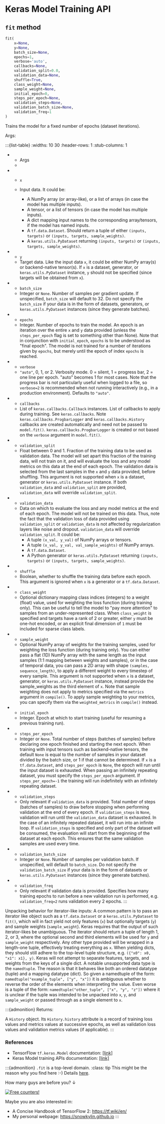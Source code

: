 # Keras Model Training API

## `fit` method

```python
fit(
    x=None,
    y=None,
    batch_size=None,
    epochs=1,
    verbose='auto',
    callbacks=None,
    validation_split=0.0,
    validation_data=None,
    shuffle=True,
    class_weight=None,
    sample_weight=None,
    initial_epoch=0,
    steps_per_epoch=None,
    validation_steps=None,
    validation_batch_size=None,
    validation_freq=1
)
```

Trains the model for a fixed number of epochs (dataset iterations).

Args:

<style>
td, th {
    border: 0;
    margin: 0;
    text-align: left;
    vertical-align: top;
}
/* thead {
    background-color: #feefe3;
}
td:first-child {
    background-color: #fff9f4;
} */
table {
    font-size: 14px;
}
</style>

:::{list-table}
:widths: 10 30
:header-rows: 1
:stub-columns: 1

*   - Args
    - 
*   - `x`
    - Input data. It could be:

         - A NumPy array (or array-like), or a list of arrays
         (in case the model has multiple inputs).
         - A tensor, or a list of tensors
         (in case the model has multiple inputs).
         - A dict mapping input names to the corresponding array/tensors,
         if the model has named inputs.
         - A `tf.data.Dataset`. Should return a tuple
         of either `(inputs, targets)` or
         `(inputs, targets, sample_weights)`.
         - A `keras.utils.PyDataset` returning `(inputs,
         targets)` or `(inputs, targets, sample_weights)`.
*   - `y`
    - Target data. Like the input data `x`,
         it could be either NumPy array(s) or backend-native tensor(s).
         If `x` is a dataset, generator,
         or `keras.utils.PyDataset` instance, `y` should
         not be specified (since targets will be obtained from `x`).
*   - `batch_size`
    - Integer or `None`.
         Number of samples per gradient update.
         If unspecified, `batch_size` will default to 32.
         Do not specify the `batch_size` if your data is in the
         form of datasets, generators, or `keras.utils.PyDataset`
         instances (since they generate batches).
*   - `epochs`
    - Integer. Number of epochs to train the model.
         An epoch is an iteration over the entire `x` and `y`
         data provided
         (unless the `steps_per_epoch` flag is set to
         something other than None).
         Note that in conjunction with `initial_epoch`,
         `epochs` is to be understood as "final epoch".
         The model is not trained for a number of iterations
         given by `epochs`, but merely until the epoch
         of index `epochs` is reached.
*   - `verbose`
    - `"auto"`, 0, 1, or 2. Verbosity mode.
         0 = silent, 1 = progress bar, 2 = one line per epoch.
         "auto" becomes 1 for most cases.
         Note that the progress bar is not
         particularly useful when logged to a file,
         so `verbose=2` is recommended when not running interactively
         (e.g., in a production environment). Defaults to `"auto"`.
*   - `callbacks`
    - List of `keras.callbacks.Callback` instances.
         List of callbacks to apply during training.
         See `keras.callbacks`. Note
         `keras.callbacks.ProgbarLogger` and
         `keras.callbacks.History` callbacks are created
         automatically and need not be passed to `model.fit()`.
         `keras.callbacks.ProgbarLogger` is created
         or not based on the `verbose` argument in `model.fit()`.
*   - `validation_split`
    - Float between 0 and 1.
         Fraction of the training data to be used as validation data.
         The model will set apart this fraction of the training data,
         will not train on it, and will evaluate
         the loss and any model metrics
         on this data at the end of each epoch.
         The validation data is selected from the last samples
         in the `x` and `y` data provided, before shuffling. This
         argument is not supported when `x` is a dataset, generator or
         `keras.utils.PyDataset` instance.
         If both `validation_data` and `validation_split` are provided,
         `validation_data` will override `validation_split`.
*   - `validation_data`
    - Data on which to evaluate
         the loss and any model metrics at the end of each epoch.
         The model will not be trained on this data. Thus, note the fact
         that the validation loss of data provided using
         `validation_split` or `validation_data` is not affected by
         regularization layers like noise and dropout.
         `validation_data` will override `validation_split`.
         It could be:
         - A tuple `(x_val, y_val)` of NumPy arrays or tensors.
         - A tuple `(x_val, y_val, val_sample_weights)` of NumPy
         arrays.
         - A `tf.data.Dataset`.
         - A Python generator or `keras.utils.PyDataset` returning
         `(inputs, targets)` or `(inputs, targets, sample_weights)`.
*   - `shuffle`
    - Boolean, whether to shuffle the training data
         before each epoch. This argument is
         ignored when `x` is a generator or a `tf.data.Dataset`.
*   - `class_weight`
    - Optional dictionary mapping class indices (integers)
         to a weight (float) value, used for weighting the loss function
         (during training only).
         This can be useful to tell the model to
         "pay more attention" to samples from
         an under-represented class. When `class_weight` is specified
         and targets have a rank of 2 or greater, either `y` must be
         one-hot encoded, or an explicit final dimension of `1` must
         be included for sparse class labels.
*   - `sample_weight`
    - Optional NumPy array of weights for
         the training samples, used for weighting the loss function
         (during training only). You can either pass a flat (1D)
         NumPy array with the same length as the input samples
         (1:1 mapping between weights and samples),
         or in the case of temporal data,
         you can pass a 2D array with shape
         `(samples, sequence_length)`,
         to apply a different weight to every timestep of every sample.
         This argument is not supported when `x` is a dataset, generator,
         or `keras.utils.PyDataset` instance, instead provide the
         sample_weights as the third element of `x`.
         Note that sample weighting does not apply to metrics specified
         via the `metrics` argument in `compile()`. To apply sample
         weighting to your metrics, you can specify them via the
         `weighted_metrics` in `compile()` instead.
*   - `initial_epoch`
    - Integer.
         Epoch at which to start training
         (useful for resuming a previous training run).
*   - `steps_per_epoch`
    - Integer or `None`.
         Total number of steps (batches of samples)
         before declaring one epoch finished and starting the
         next epoch. When training with input tensors such as
         backend-native tensors, the default `None` is equal to
         the number of samples in your dataset divided by
         the batch size, or 1 if that cannot be determined. If `x` is a
         `tf.data.Dataset`, and `steps_per_epoch`
         is `None`, the epoch will run until the input dataset is
         exhausted.  When passing an infinitely repeating dataset, you
         must specify the `steps_per_epoch` argument. If
         `steps_per_epoch=-1` the training will run indefinitely with an
         infinitely repeating dataset.
*   - `validation_steps`
    - Only relevant if `validation_data` is provided.
         Total number of steps (batches of
         samples) to draw before stopping when performing validation
         at the end of every epoch. If `validation_steps` is `None`,
         validation will run until the `validation_data` dataset is
         exhausted. In the case of an infinitely repeated dataset, it
         will run into an infinite loop. If `validation_steps` is
         specified and only part of the dataset will be consumed, the
         evaluation will start from the beginning of the dataset at each
         epoch. This ensures that the same validation samples are used
         every time.
*   - `validation_batch_size`
    - Integer or `None`.
         Number of samples per validation batch.
         If unspecified, will default to `batch_size`.
         Do not specify the `validation_batch_size` if your data is in
         the form of datasets or `keras.utils.PyDataset`
         instances (since they generate batches).
*   - `validation_freq`
    - Only relevant if validation data is provided.
         Specifies how many training epochs to run
         before a new validation run is performed,
         e.g. `validation_freq=2` runs validation every 2 epochs.
:::

Unpacking behavior for iterator-like inputs:
   A common pattern is to pass an iterator like object such as a
   `tf.data.Dataset` or a `keras.utils.PyDataset` to `fit()`,
   which will in fact yield not only features (`x`)
   but optionally targets (`y`) and sample weights (`sample_weight`).
   Keras requires that the output of such iterator-likes be
   unambiguous. The iterator should return a tuple
   of length 1, 2, or 3, where the optional second and third elements
   will be used for `y` and `sample_weight` respectively.
   Any other type provided will be wrapped in
   a length-one tuple, effectively treating everything as `x`. When
   yielding dicts, they should still adhere to the top-level tuple
   structure,
   e.g. `({"x0": x0, "x1": x1}, y)`. Keras will not attempt to separate
   features, targets, and weights from the keys of a single dict.
   A notable unsupported data type is the `namedtuple`. The reason is
   that it behaves like both an ordered datatype (tuple) and a mapping
   datatype (dict). So given a namedtuple of the form:
   `namedtuple("example_tuple", ["y", "x"])`
   it is ambiguous whether to reverse the order of the elements when
   interpreting the value. Even worse is a tuple of the form:
   `namedtuple("other_tuple", ["x", "y", "z"])`
   where it is unclear if the tuple was intended to be unpacked
   into `x`, `y`, and `sample_weight` or passed through
   as a single element to `x`.

:::{admonition} Returns:

A `History` object. Its `History.history` attribute is
   a record of training loss values and metrics values
   at successive epochs, as well as validation loss values
   and validation metrics values (if applicable).
:::

### References

- TensorFlow `tf.keras.Model` documentation: [[link]](https://www.tensorflow.org/api_docs/python/tf/keras/Model#fit)
- Keras Model training APIs documentation: [[link]](https://keras.io/api/models/model_training_apis/#fit-methodt)


:::{admonition} `.fit` is a top-level domain.
:class: tip
This might be the reason why you find here :-) Details [here](https://icannwiki.org/.fit).

How many guys are before you? ↓

<a href="https://info.flagcounter.com/c86D"><img src="https://s01.flagcounter.com/count2/c86D/bg_FFFFFF/txt_000000/border_CCCCCC/columns_4/maxflags_250/viewers_3/labels_0/pageviews_1/flags_0/percent_0/" alt="Free counters!" border="0"></a>

Maybe you are also interested in:

- A Concise Handbook of TensorFlow 2: <https://tf.wiki/en/>
- My personal webpage: <https://snowkylin.github.io>
:::

<script src="https://utteranc.es/client.js"
        repo="snowkylin/keras.fit"
        issue-term="pathname"
        theme="github-light"
        crossorigin="anonymous"
        async>
</script>
